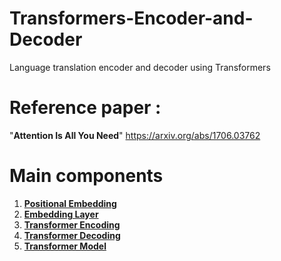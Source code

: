 # Transformers-Encoder-and-Decoder
Language translation encoder and decoder using Transformers

# Reference paper : 
"**Attention Is All You Need**"
https://arxiv.org/abs/1706.03762

# Main components
1. [**Positional Embedding**](/Transformer/com/iqvia/Positional_Embedding.py)
2. [**Embedding Layer**](QueryAnaysis.sql)
3. [**Transformer Encoding**](QueryAnaysis.sql)
4. [**Transformer Decoding**](QueryAnaysis.sql)
5. [**Transformer Model**](QueryAnaysis.sql)
   
